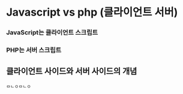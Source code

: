 # Javascript vs php (클라이언트 서버)

### JavaScript는  클라이언트 스크립트

### PHP는 서버 스크립트


## 클라이언트 사이드와 서버 사이드의 개념
~~~
ㅁㄴㅇㅁㄴㅇ
~~~

